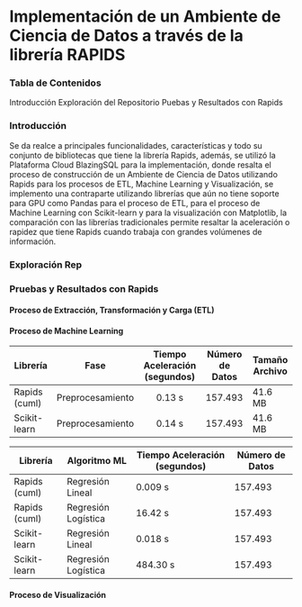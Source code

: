 # Implementación de un Ambiente de Ciencia de Datos a través de la librería RAPIDS

### Tabla de Contenidos

Introducción
Exploración del Repositorio
Puebas y Resultados con Rapids


### Introducción
Se da realce a principales funcionalidades, características y todo su conjunto de bibliotecas que tiene la librería Rapids, además, se utilizó la Plataforma Cloud BlazingSQL para la implementación, donde resalta el proceso de construcción de un Ambiente de Ciencia de Datos utilizando Rapids para los procesos de ETL, Machine Learning y Visualización, se implemento una contraparte utilizando librerías que aún no tiene soporte para GPU como Pandas para el proceso de ETL, para el proceso de Machine Learning con Scikit-learn y para la visualización con Matplotlib, la comparación con las librerías tradicionales permite resaltar la aceleración o rapidez que tiene Rapids cuando trabaja con grandes volúmenes de información.

### Exploración Rep



### Pruebas y Resultados con Rapids

#### Proceso de Extracción, Transformación y Carga (ETL)



#### Proceso de Machine Learning

| Librería | Fase | Tiempo Aceleración (segundos) | Número de Datos | Tamaño Archivo |
| --- | --- | :---: | --- | --- |
| Rapids (cuml) | Preprocesamiento | 0.13 s | 157.493 | 41.6 MB |
| Scikit-learn | Preprocesamiento | 0.14 s | 157.493 | 41.6 MB |

| Librería | Algoritmo ML | Tiempo Aceleración (segundos) | Número de Datos |
| --- | --- | --- | --- |
| Rapids (cuml) | Regresión Lineal | 0.009 s  | 157.493 |
| Rapids (cuml) | Regresión Logística | 16.42 s | 157.493  |
| Scikit-learn | Regresión Lineal | 0.018 s | 157.493 |
| Scikit-learn | Regresión Logística | 484.30 s | 157.493 |

#### Proceso de Visualización
